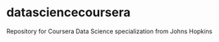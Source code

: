 datasciencecoursera
===================

Repository for Coursera Data Science specialization from Johns Hopkins

